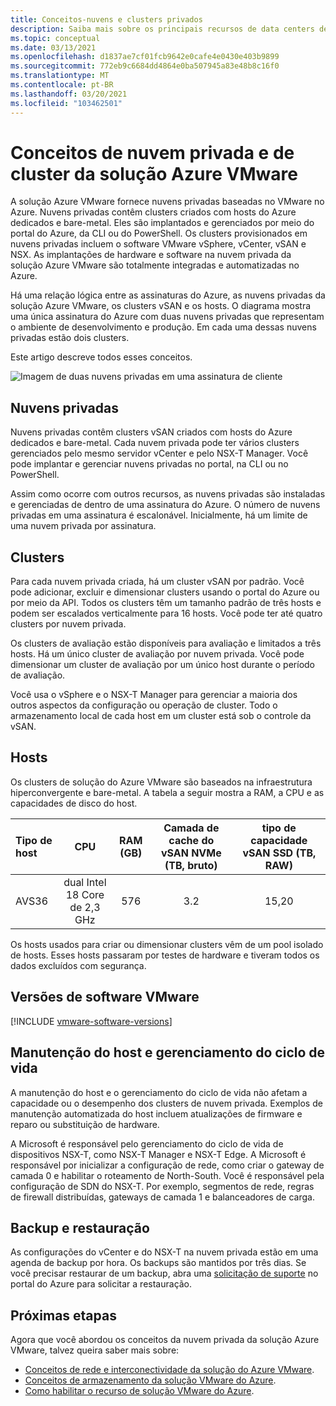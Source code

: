 ```yaml
---
title: Conceitos-nuvens e clusters privados
description: Saiba mais sobre os principais recursos de data centers definidos pelo software da solução Azure VMware e clusters vSphere.
ms.topic: conceptual
ms.date: 03/13/2021
ms.openlocfilehash: d1837ae7cf01fcb9642e0cafe4e0430e403b9899
ms.sourcegitcommit: 772eb9c6684dd4864e0ba507945a83e48b8c16f0
ms.translationtype: MT
ms.contentlocale: pt-BR
ms.lasthandoff: 03/20/2021
ms.locfileid: "103462501"
---
```

#  <a name="azure-vmware-solution-private-cloud-and-cluster-concepts"></a>Conceitos de nuvem privada e de cluster da solução Azure VMware

A solução Azure VMware fornece nuvens privadas baseadas no VMware no Azure. Nuvens privadas contêm clusters criados com hosts do Azure dedicados e bare-metal. Eles são implantados e gerenciados por meio do portal do Azure, da CLI ou do PowerShell.  Os clusters provisionados em nuvens privadas incluem o software VMware vSphere, vCenter, vSAN e NSX. As implantações de hardware e software na nuvem privada da solução Azure VMware são totalmente integradas e automatizadas no Azure.

Há uma relação lógica entre as assinaturas do Azure, as nuvens privadas da solução Azure VMware, os clusters vSAN e os hosts. O diagrama mostra uma única assinatura do Azure com duas nuvens privadas que representam o ambiente de desenvolvimento e produção.  Em cada uma dessas nuvens privadas estão dois clusters. 

Este artigo descreve todos esses conceitos.

![Imagem de duas nuvens privadas em uma assinatura de cliente](./media/hosts-clusters-private-clouds-final.png)


## <a name="private-clouds"></a>Nuvens privadas

Nuvens privadas contêm clusters vSAN criados com hosts do Azure dedicados e bare-metal. Cada nuvem privada pode ter vários clusters gerenciados pelo mesmo servidor vCenter e pelo NSX-T Manager. Você pode implantar e gerenciar nuvens privadas no portal, na CLI ou no PowerShell. 

Assim como ocorre com outros recursos, as nuvens privadas são instaladas e gerenciadas de dentro de uma assinatura do Azure. O número de nuvens privadas em uma assinatura é escalonável. Inicialmente, há um limite de uma nuvem privada por assinatura.

## <a name="clusters"></a>Clusters
Para cada nuvem privada criada, há um cluster vSAN por padrão. Você pode adicionar, excluir e dimensionar clusters usando o portal do Azure ou por meio da API.  Todos os clusters têm um tamanho padrão de três hosts e podem ser escalados verticalmente para 16 hosts. Você pode ter até quatro clusters por nuvem privada.

Os clusters de avaliação estão disponíveis para avaliação e limitados a três hosts. Há um único cluster de avaliação por nuvem privada. Você pode dimensionar um cluster de avaliação por um único host durante o período de avaliação.

Você usa o vSphere e o NSX-T Manager para gerenciar a maioria dos outros aspectos da configuração ou operação de cluster. Todo o armazenamento local de cada host em um cluster está sob o controle da vSAN.

## <a name="hosts"></a>Hosts

Os clusters de solução do Azure VMware são baseados na infraestrutura hiperconvergente e bare-metal. A tabela a seguir mostra a RAM, a CPU e as capacidades de disco do host.

| Tipo de host              |             CPU             |   RAM (GB)   |  Camada de cache do vSAN NVMe (TB, bruto)  |  tipo de capacidade vSAN SSD (TB, RAW)  |
| :---                   |            :---:            |    :---:     |               :---:              |                :---:               |
| AVS36          |  dual Intel 18 Core de 2,3 GHz  |     576      |                3.2               |                15,20               |

Os hosts usados para criar ou dimensionar clusters vêm de um pool isolado de hosts. Esses hosts passaram por testes de hardware e tiveram todos os dados excluídos com segurança. 

## <a name="vmware-software-versions"></a>Versões de software VMware

[!INCLUDE [vmware-software-versions](includes/vmware-software-versions.md)]


## <a name="host-maintenance-and-lifecycle-management"></a>Manutenção do host e gerenciamento do ciclo de vida

A manutenção do host e o gerenciamento do ciclo de vida não afetam a capacidade ou o desempenho dos clusters de nuvem privada.  Exemplos de manutenção automatizada do host incluem atualizações de firmware e reparo ou substituição de hardware.

A Microsoft é responsável pelo gerenciamento do ciclo de vida de dispositivos NSX-T, como NSX-T Manager e NSX-T Edge. A Microsoft é responsável por inicializar a configuração de rede, como criar o gateway de camada 0 e habilitar o roteamento de North-South. Você é responsável pela configuração de SDN do NSX-T. Por exemplo, segmentos de rede, regras de firewall distribuídas, gateways de camada 1 e balanceadores de carga.

## <a name="backup-and-restoration"></a>Backup e restauração

As configurações do vCenter e do NSX-T na nuvem privada estão em uma agenda de backup por hora.  Os backups são mantidos por três dias. Se você precisar restaurar de um backup, abra uma [solicitação de suporte](https://rc.portal.azure.com/#create/Microsoft.Support) no portal do Azure para solicitar a restauração.

## <a name="next-steps"></a>Próximas etapas

Agora que você abordou os conceitos da nuvem privada da solução Azure VMware, talvez queira saber mais sobre: 

- [Conceitos de rede e interconectividade da solução do Azure VMware](concepts-networking.md).
- [Conceitos de armazenamento da solução VMware do Azure](concepts-storage.md).
- [Como habilitar o recurso de solução VMware do Azure](enable-azure-vmware-solution.md).

<!-- LINKS - internal -->
[concepts-networking]: ./concepts-networking.md

<!-- LINKS - external-->
[VCSA versions]: https://kb.vmware.com/s/article/2143838
[ESXi versions]: https://kb.vmware.com/s/article/2143832
[vSAN versions]: https://kb.vmware.com/s/article/2150753


